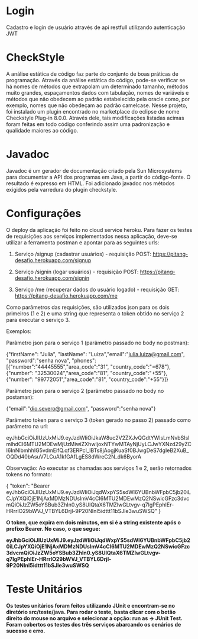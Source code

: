 # Login
Cadastro e login de usuário através de api restfull utilizando autenticação JWT


# CheckStyle

A análise estática de código faz parte do conjunto de boas práticas de programação. Através da análise estática do código, pode-se verificar se há nomes de métodos que extrapolam um determinado tamanho, métodos muito grandes, espaçamentos dados com tabulação, nomes de variáveis e métodos que não obedecem ao padrão estabelecido pela oracle como, por exemplo, nomes que não obedeçam ao padrão camelcase. Nesse projeto, foi instalado um plugin encontrado no marketplace do eclipse de nome Checkstyle Plug-in 8.0.0. Através dele, tais modificações listadas acimas foram feitas em todo código conferindo assim uma padronização e qualidade maiores ao código.

# Javadoc

Javadoc é um gerador de documentação criado pela Sun Microsystems para documentar a API dos programas em Java, a partir do código-fonte. O resultado é expresso em HTML. Foi adicionado javadoc nos métodos exigidos pela varredura do plugin checkstyle.

# Configurações 

O deploy da aplicação foi feito no cloud service heroku. Para fazer os testes de requisições aos serviços implementados nessa aplicação, deve-se utilizar a ferramenta postman e apontar para as seguintes urls:

1. Serviço /signup (cadastrar usuários) - requisição POST:
https://pitang-desafio.herokuapp.com/signup

2. Serviço /signin (logar usuários) - requisição POST:
https://pitang-desafio.herokuapp.com/signin

3. Serviço /me (recuperar dados do usuário logado) - requisição GET:
https://pitang-desafio.herokuapp.com/me

Como parâmetros das requisições, são utilizados json para os dois primeiros (1 e 2) e uma string que representa o token obtido no serviço 2 para executar o serviço 3.

Exemplos:

Parâmetro json para o serviço 1 (parâmetro passado no body no postman):

{"firstName": "Julia", "lastName": "Luiza","email":"julia.luiza@gmail.com", "password":"senha nova", "phones":[{"number":"44445555","area_code":"31", "country_code":"=678"},{"number": "32530024","area_code":"81", "country_code":"+55"},{"number": "99772051","area_code":"81", "country_code":"+55"}]}

Parâmetro json para o serviço 2 (parâmetro passado no body no postaman):

{"email":"dio.severo@gmail.com", "password":"senha nova"}

Parâmetro token para o serviço 3 (token gerado no passo 2) passado como parâmetro na url:

eyJhbGciOiJIUzUxMiJ9.eyJzdWIiOiJkaW8uc2V2ZXJvQGdtYWlsLmNvbSIsImlhdCI6MTU2MDEwMjUzMiwiZXhwIjoxNTYwMTAyNjUyLCJwYXNzd29yZCI6InNlbmhhIG5vdmEifQ.qf3ERPcI_lBTs8jAogjKuaSf0BJwgDeS7dgIeB2XuB_OQDd40bAsuV7LCuA1kfGAfLgES8dWreC2N_dk6ByorA

Observação: Ao executar as chamadas aos serviços 1 e 2, serão retornados tokens no formato: 

{
    "token": "Bearer eyJhbGciOiJIUzUxMiJ9.eyJzdWIiOiJqdWxpYS5sdWl6YUBnbWFpbC5jb20iLCJpYXQiOjE1NjAxMDMzNDUsImV4cCI6MTU2MDEwMzQ2NSwicGFzc3dvcmQiOiJzZW5oYSBub3ZhIn0.yS8UlQtaX6TMZlwGLtvgv-q7IgPEphIEr-HRrrlO29bWVJ_VTBYL6Drjl-9P20NInI5idttt11bSJle3wuSWSQ"
}

<b> O token, que expira em dois minutos, em si é a string existente após o prefixo Bearer. No caso, o que segue: 

eyJhbGciOiJIUzUxMiJ9.eyJzdWIiOiJqdWxpYS5sdWl6YUBnbWFpbC5jb20iLCJpYXQiOjE1NjAxMDMzNDUsImV4cCI6MTU2MDEwMzQ2NSwicGFzc3dvcmQiOiJzZW5oYSBub3ZhIn0.yS8UlQtaX6TMZlwGLtvgv-q7IgPEphIEr-HRrrlO29bWVJ_VTBYL6Drjl-9P20NInI5idttt11bSJle3wuSWSQ

# Teste Unitários

Os testes unitários foram feitos utilizando JUnit e encontram-se no diretório src/teste/java. Para rodar o teste, basta clicar com o botão direito do mouse no arquivo e selecionar a opção: run as -> JUnit Test. Foram cobertos os testes dos três serviços abarcando os cenários de sucesso e erro.



